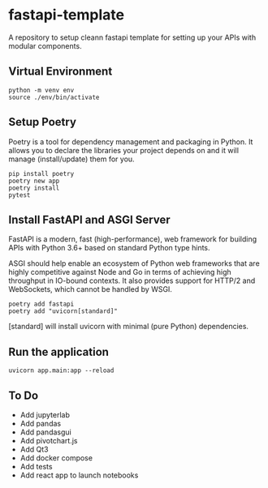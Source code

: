 # fastapi-template

A repository to setup cleann fastapi template for setting up your APIs with modular components.

## Virtual Environment

```
python -m venv env
source ./env/bin/activate
```

## Setup Poetry

Poetry is a tool for dependency management and packaging in Python. It allows you to declare the libraries your project depends on and it will manage (install/update) them for you.

```
pip install poetry
poetry new app
poetry install
pytest
```

## Install FastAPI and ASGI Server

FastAPI is a modern, fast (high-performance), web framework for building APIs with Python 3.6+ based on standard Python type hints.

ASGI should help enable an ecosystem of Python web frameworks that are highly competitive against Node and Go in terms of achieving high throughput in IO-bound contexts. It also provides support for HTTP/2 and WebSockets, which cannot be handled by WSGI.

```
poetry add fastapi
poetry add "uvicorn[standard]"
```

[standard] will install uvicorn with minimal (pure Python) dependencies.

## Run the application

```
uvicorn app.main:app --reload
```

## To Do

- Add jupyterlab
- Add pandas
- Add pandasgui
- Add pivotchart.js
- Add Qt3
- Add docker compose
- Add tests
- Add react app to launch notebooks

